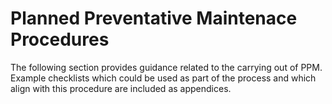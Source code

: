 # Planned Preventative Maintenace Procedures

The following section provides guidance related to the carrying out of PPM. Example checklists which could be used as part of the process and which align with this procedure are included as appendices.

